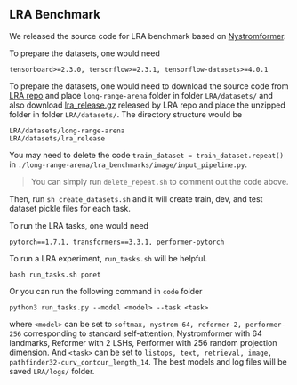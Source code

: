 
## LRA Benchmark

We released the source code for LRA benchmark based on [Nystromformer](https://github.com/mlpen/Nystromformer).

To prepare the datasets, one would need
```
tensorboard>=2.3.0, tensorflow>=2.3.1, tensorflow-datasets>=4.0.1
```

To prepare the datasets, one would need to download the source code from [LRA repo](https://github.com/google-research/long-range-arena) and place `long-range-arena` folder in folder `LRA/datasets/` and also download [lra_release.gz](https://storage.googleapis.com/long-range-arena/lra_release.gz) released by LRA repo and place the unzipped folder in folder `LRA/datasets/`. The directory structure would be
```
LRA/datasets/long-range-arena
LRA/datasets/lra_release
```
You may need to delete the code `train_dataset = train_dataset.repeat()` in `./long-range-arena/lra_benchmarks/image/input_pipeline.py`.

> You can simply run `delete_repeat.sh` to comment out the code above.

Then, run `sh create_datasets.sh` and it will create train, dev, and test dataset pickle files for each task.

To run the LRA tasks, one would need

```
pytorch==1.7.1, transformers==3.3.1, performer-pytorch
```
To run a LRA experiment, `run_tasks.sh` will be helpful.

```shell
bash run_tasks.sh ponet
```

Or you can run the following command in `code` folder

```
python3 run_tasks.py --model <model> --task <task>
```
where `<model>` can be set to `softmax, nystrom-64, reformer-2, performer-256` corresponding to standard self-attention, Nystromformer with 64 landmarks, Reformer with 2 LSHs, Performer with 256 random projection dimension. And `<task>` can be set to `listops, text, retrieval, image, pathfinder32-curv_contour_length_14`. The best models and log files will be saved `LRA/logs/` folder.

